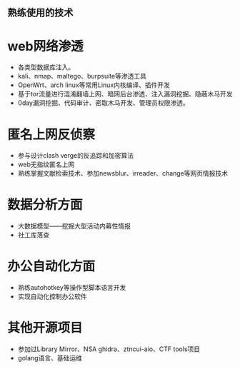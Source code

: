 ## 熟练使用的技术

# web网络渗透

* 各类型数据库注入。
* kali、nmap、maltego、burpsuite等渗透工具
* OpenWrt、arch linux等常用Linux内核编译、插件开发
* 基于tor流量进行混淆翻墙上网、暗网后台渗透、注入漏洞挖掘、隐蔽木马开发
* 0day漏洞挖掘、代码审计、密取木马开发、管理员权限渗透。

# 匿名上网反侦察

* 参与设计clash verge的反追踪和加密算法
* web无指纹匿名上网
* 熟练掌握文献检索技术、参加newsblur、irreader、change等网页情报技术

# 数据分析方面

* 大数据模型——挖掘大型活动内幕性情报
* 社工库落查

# 办公自动化方面
* 熟练autohotkey等操作型脚本语言开发
* 实现自动化控制办公软件

# 其他开源项目
* 参加过Library Mirror、NSA ghidra、ztncui-aio、CTF tools项目
* golang语言、基础运维
